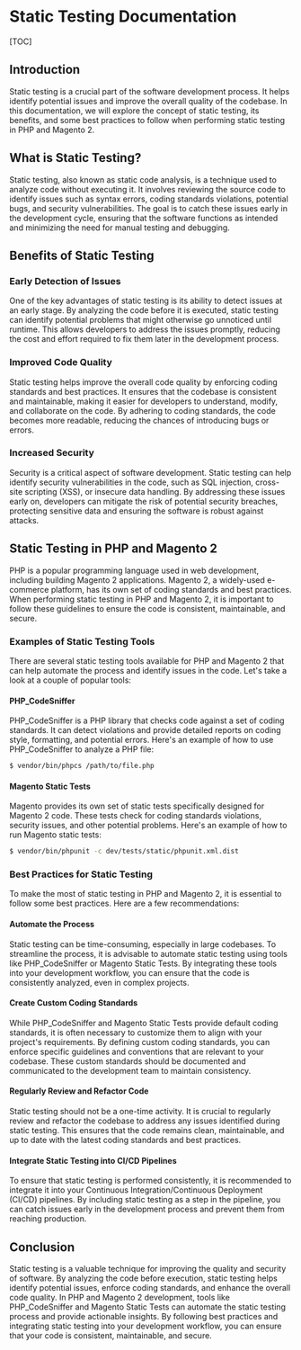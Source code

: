 # Static Testing Documentation

[TOC]

## Introduction

Static testing is a crucial part of the software development process. It helps identify potential issues and improve the
overall quality of the codebase. In this documentation, we will explore the concept of static testing, its benefits, and
some best practices to follow when performing static testing in PHP and Magento 2.

## What is Static Testing?

Static testing, also known as static code analysis, is a technique used to analyze code without executing it. It
involves reviewing the source code to identify issues such as syntax errors, coding standards violations, potential
bugs, and security vulnerabilities. The goal is to catch these issues early in the development cycle, ensuring that the
software functions as intended and minimizing the need for manual testing and debugging.

## Benefits of Static Testing

### Early Detection of Issues

One of the key advantages of static testing is its ability to detect issues at an early stage. By analyzing the code
before it is executed, static testing can identify potential problems that might otherwise go unnoticed until runtime.
This allows developers to address the issues promptly, reducing the cost and effort required to fix them later in the
development process.

### Improved Code Quality

Static testing helps improve the overall code quality by enforcing coding standards and best practices. It ensures that
the codebase is consistent and maintainable, making it easier for developers to understand, modify, and collaborate on
the code. By adhering to coding standards, the code becomes more readable, reducing the chances of introducing bugs or
errors.

### Increased Security

Security is a critical aspect of software development. Static testing can help identify security vulnerabilities in the
code, such as SQL injection, cross-site scripting (XSS), or insecure data handling. By addressing these issues early on,
developers can mitigate the risk of potential security breaches, protecting sensitive data and ensuring the software is
robust against attacks.

## Static Testing in PHP and Magento 2

PHP is a popular programming language used in web development, including building Magento 2 applications. Magento 2, a
widely-used e-commerce platform, has its own set of coding standards and best practices. When performing static testing
in PHP and Magento 2, it is important to follow these guidelines to ensure the code is consistent, maintainable, and
secure.

### Examples of Static Testing Tools

There are several static testing tools available for PHP and Magento 2 that can help automate the process and identify
issues in the code. Let's take a look at a couple of popular tools:

#### PHP_CodeSniffer

PHP_CodeSniffer is a PHP library that checks code against a set of coding standards. It can detect violations and
provide detailed reports on coding style, formatting, and potential errors. Here's an example of how to use
PHP_CodeSniffer to analyze a PHP file:

```bash
$ vendor/bin/phpcs /path/to/file.php
```

#### Magento Static Tests

Magento provides its own set of static tests specifically designed for Magento 2 code. These tests check for coding
standards violations, security issues, and other potential problems. Here's an example of how to run Magento static
tests:

```bash
$ vendor/bin/phpunit -c dev/tests/static/phpunit.xml.dist
```

### Best Practices for Static Testing

To make the most of static testing in PHP and Magento 2, it is essential to follow some best practices. Here are a few
recommendations:

#### Automate the Process

Static testing can be time-consuming, especially in large codebases. To streamline the process, it is advisable to
automate static testing using tools like PHP_CodeSniffer or Magento Static Tests. By integrating these tools into your
development workflow, you can ensure that the code is consistently analyzed, even in complex projects.

#### Create Custom Coding Standards

While PHP_CodeSniffer and Magento Static Tests provide default coding standards, it is often necessary to customize them
to align with your project's requirements. By defining custom coding standards, you can enforce specific guidelines and
conventions that are relevant to your codebase. These custom standards should be documented and communicated to the
development team to maintain consistency.

#### Regularly Review and Refactor Code

Static testing should not be a one-time activity. It is crucial to regularly review and refactor the codebase to address
any issues identified during static testing. This ensures that the code remains clean, maintainable, and up to date with
the latest coding standards and best practices.

#### Integrate Static Testing into CI/CD Pipelines

To ensure that static testing is performed consistently, it is recommended to integrate it into your Continuous
Integration/Continuous Deployment (CI/CD) pipelines. By including static testing as a step in the pipeline, you can
catch issues early in the development process and prevent them from reaching production.

## Conclusion

Static testing is a valuable technique for improving the quality and security of software. By analyzing the code before
execution, static testing helps identify potential issues, enforce coding standards, and enhance the overall code
quality. In PHP and Magento 2 development, tools like PHP_CodeSniffer and Magento Static Tests can automate the static
testing process and provide actionable insights. By following best practices and integrating static testing into your
development workflow, you can ensure that your code is consistent, maintainable, and secure.
